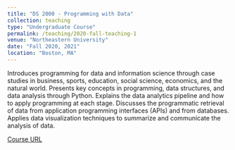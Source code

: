 ```yaml
---
title: "DS 2000 - Programming with Data"
collection: teaching
type: "Undergraduate Course"
permalink: /teaching/2020-fall-teaching-1
venue: "Northeastern University"
date: "Fall 2020, 2021"
location: "Boston, MA"
---
```


Introduces programming for data and information science through case studies in business, sports, education, social science, economics, and the natural world. Presents key concepts in programming, data structures, and data analysis through Python. Explains the data analytics pipeline and how to apply programming at each stage. Discusses the programmatic retrieval of data from application programming interfaces (APIs) and from databases. Applies data visualization techniques to summarize and communicate the analysis of data.

[Course URL](https://course.ccs.neu.edu/ds2000/)
